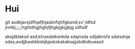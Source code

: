 # Hui
git 
asdkjavsjdfhjafjhjasbnfsjhfgband;sv';ldfsd
jnnlkj;;;;;hghtdhgjhghjfjhgkjgkjgkjg
sdfsdf

aksjdblaksd
asd;klnasdalksnkda
sdajnsda
sdljabnsfa
sdalsdnja
sdas;asdjjbasbkbskjkjaskskakaksajjsbdbdkueasd